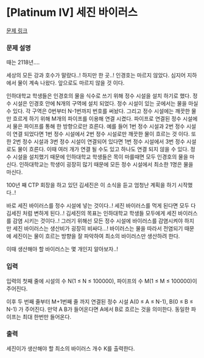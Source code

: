 # [Platinum IV] 세진 바이러스

[문제 링크](https://www.acmicpc.net/problem/15783) 

### 문제 설명

<p>때는 2118년….</p>

<p>세상의 모든 강과 호수가 말랐다..! 하지만 한 곳..! 인경호는 마르지 않았다. 심지어 지하에서 물이 계속 나왔다. 앞으로도 마르지 않을 것 이다.</p>

<p>인하대학교 학생들은 인경호의 물을 식수로 쓰기 위해 정수 시설을 설치 하기로 했다. 정수 시설은 인경호 안에 N개의 구역에 설치 되었다. 정수 시설이 있는 곳에서는 물을 마실 수 있다. 각 구역은 0번부터 N-1번까지 번호를 써놨다. 그리고 정수 시설에는 깨끗한 물만 흐르게 하기 위해 M개의 파이프를 이용해 연결 시켰다. 파이프로 연결된 정수 시설에서 물은 파이프를 통해 한 방향으로만 흐른다. 예를 들어 1번 정수 시설과 2번 정수 시설이 연결 되었다면 1번 정수 시설에서 2번 정수 시설로만 깨끗한 물이 흐르는 것 이다. 또한 2번 정수 시설과 3번 정수 시설이 연결되어 있다면 1번 정수 시설에서 3번 정수 시설로도 물이 흐른다. 이때 여러 개가 연결 될 수도 있고 하나도 연결 되지 않을 수 있다. 정수 시설을 설치했기 때문에 인하대학교 학생들은 목이 마를때면 모두 인경호의 물을 마신다. 인하대학교는 학생이 굉장히 많기 때문에 모든 정수 시설에서 최소한 1명은 물을 마신다.</p>

<p>100년 째 CTP 회장을 하고 있던 김세진은 이 소식을 듣고 엄청난 계획을 하기 시작했다..!</p>

<p>바로 세진 바이러스를 정수 시설에 넣는 것이다..! 세진 바이러스를 먹게 된다면 모두 다 김세진 처럼 변하게 된다..! 김세진의 목표는 인하대학교 학생들 모두에게 세진 바이러스를 감염 시키는 것이다..! 그러기 위해선 모든 정수 시설에 바이러스를 감염시켜야 하지만 세진 바이러스는 생산비가 굉장히 비싸다…! 바이러스는 물을 따라서 전염되기 때문에 세진이는 물이 흐르는 방향을 잘 파악하여 최소의 바이러스만 생산하려 한다.</p>

<p>이때 생산해야 할 바이러스는 몇 개인지 알아보자..!</p>

### 입력 

 <p>입력의 첫째 줄에 시설의 수 N(1 ≤ N ≤ 100000), 파이프의 수 M(1 ≤ M ≤ 100000)이 주어진다. </p>

<p>이후 두 번째 줄부터 M+1번째 줄 까지  연결된 정수 시설  A(0 ≤ A ≤ N-1), B(0 ≤ B ≤ N-1) 가 주어진다. 만약 A B가 들어온다면 A에서 B로 흐르는 것을 의미한다. 동일한 파이프는 최대 한번만 들어온다. </p>

### 출력 

 <p>세진이가 생산해야 할 최소의 바이러스 개수 K를 출력한다.</p>

